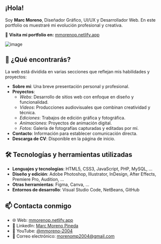## ¡Hola!

Soy **Marc Moreno**, Diseñador Gráfico, UI/UX y Desarrollador Web. En este portfolio os muestraré mi evolución profesional y creativa.

🔗 **Visita mi portfolio en:** [mmorenop.netlify.app](https://mmorenop.netlify.app/)

![image](https://github.com/user-attachments/assets/4ebc76d4-05b6-4bf5-afe0-cebc60b8ffeb)

## 🎨 ¿Qué encontrarás?

La web está dividida en varias secciones que reflejan mis habilidades y proyectos:

- **Sobre mí**: Una breve presentación personal y profesional.
- **Proyectos**:
  - *Webs*: Desarrollo de sitios web con enfoque en diseño y funcionalidad.
  - *Vídeos*: Producciones audiovisuales que combinan creatividad y técnica.
  - *Ediciones*: Trabajos de edición gráfica y fotográfica.
  - *Animaciones*: Proyectos de animación digital.
  - *Fotos*: Galería de fotografías capturadas y editadas por mí.
- **Contacto**: Información para establecer comunicación directa.
- **Descarga de CV**: Disponible en la página de inicio.

## 🛠️ Tecnologías y herramientas utilizadas

- **Lenguajes y tecnologías**: HTML5, CSS3, JavaScript, PHP, MySQL, ...
- **Diseño y edición**: Adobe Photoshop, Illustrator, InDesign, After Effects, Premiere Pro, Audition, ...
- **Otras herramientas**: Figma, Canva, ...
- **Entornos de desarrollo**: Visual Studio Code, NetBeans, GitHub

## 📫 Contacta conmigo

- 🌐 Web: [mmorenop.netlify.app](https://mmorenop.netlify.app/)
- 💼 LinkedIn: [Marc Moreno Pineda](https://es.linkedin.com/in/marc-moreno-pineda)
- 🎥 YouTube: [@mmoreno-2004](https://www.youtube.com/@mmoreno-2004)
- 📧 Correo electrónico: morenomp2004@gmail.com

